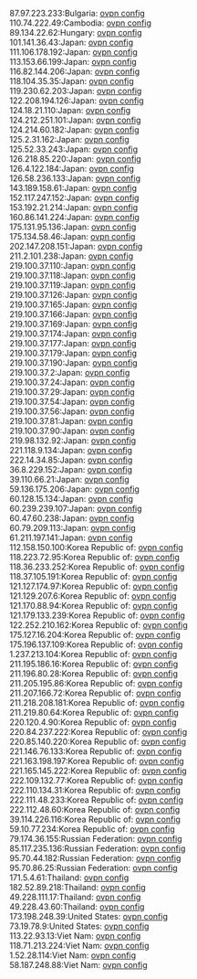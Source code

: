 87.97.223.233:Bulgaria: [ovpn config](vpn/87_97_223_233.ovpn)  
110.74.222.49:Cambodia: [ovpn config](vpn/110_74_222_49.ovpn)  
89.134.22.62:Hungary: [ovpn config](vpn/89_134_22_62.ovpn)  
101.141.36.43:Japan: [ovpn config](vpn/101_141_36_43.ovpn)  
111.106.178.192:Japan: [ovpn config](vpn/111_106_178_192.ovpn)  
113.153.66.199:Japan: [ovpn config](vpn/113_153_66_199.ovpn)  
116.82.144.206:Japan: [ovpn config](vpn/116_82_144_206.ovpn)  
118.104.35.35:Japan: [ovpn config](vpn/118_104_35_35.ovpn)  
119.230.62.203:Japan: [ovpn config](vpn/119_230_62_203.ovpn)  
122.208.194.126:Japan: [ovpn config](vpn/122_208_194_126.ovpn)  
124.18.21.110:Japan: [ovpn config](vpn/124_18_21_110.ovpn)  
124.212.251.101:Japan: [ovpn config](vpn/124_212_251_101.ovpn)  
124.214.60.182:Japan: [ovpn config](vpn/124_214_60_182.ovpn)  
125.2.31.162:Japan: [ovpn config](vpn/125_2_31_162.ovpn)  
125.52.33.243:Japan: [ovpn config](vpn/125_52_33_243.ovpn)  
126.218.85.220:Japan: [ovpn config](vpn/126_218_85_220.ovpn)  
126.4.122.184:Japan: [ovpn config](vpn/126_4_122_184.ovpn)  
126.58.236.133:Japan: [ovpn config](vpn/126_58_236_133.ovpn)  
143.189.158.61:Japan: [ovpn config](vpn/143_189_158_61.ovpn)  
152.117.247.152:Japan: [ovpn config](vpn/152_117_247_152.ovpn)  
153.192.21.214:Japan: [ovpn config](vpn/153_192_21_214.ovpn)  
160.86.141.224:Japan: [ovpn config](vpn/160_86_141_224.ovpn)  
175.131.95.136:Japan: [ovpn config](vpn/175_131_95_136.ovpn)  
175.134.58.46:Japan: [ovpn config](vpn/175_134_58_46.ovpn)  
202.147.208.151:Japan: [ovpn config](vpn/202_147_208_151.ovpn)  
211.2.101.238:Japan: [ovpn config](vpn/211_2_101_238.ovpn)  
219.100.37.110:Japan: [ovpn config](vpn/219_100_37_110.ovpn)  
219.100.37.118:Japan: [ovpn config](vpn/219_100_37_118.ovpn)  
219.100.37.119:Japan: [ovpn config](vpn/219_100_37_119.ovpn)  
219.100.37.126:Japan: [ovpn config](vpn/219_100_37_126.ovpn)  
219.100.37.165:Japan: [ovpn config](vpn/219_100_37_165.ovpn)  
219.100.37.166:Japan: [ovpn config](vpn/219_100_37_166.ovpn)  
219.100.37.169:Japan: [ovpn config](vpn/219_100_37_169.ovpn)  
219.100.37.174:Japan: [ovpn config](vpn/219_100_37_174.ovpn)  
219.100.37.177:Japan: [ovpn config](vpn/219_100_37_177.ovpn)  
219.100.37.179:Japan: [ovpn config](vpn/219_100_37_179.ovpn)  
219.100.37.190:Japan: [ovpn config](vpn/219_100_37_190.ovpn)  
219.100.37.2:Japan: [ovpn config](vpn/219_100_37_2.ovpn)  
219.100.37.24:Japan: [ovpn config](vpn/219_100_37_24.ovpn)  
219.100.37.29:Japan: [ovpn config](vpn/219_100_37_29.ovpn)  
219.100.37.54:Japan: [ovpn config](vpn/219_100_37_54.ovpn)  
219.100.37.56:Japan: [ovpn config](vpn/219_100_37_56.ovpn)  
219.100.37.81:Japan: [ovpn config](vpn/219_100_37_81.ovpn)  
219.100.37.90:Japan: [ovpn config](vpn/219_100_37_90.ovpn)  
219.98.132.92:Japan: [ovpn config](vpn/219_98_132_92.ovpn)  
221.118.9.134:Japan: [ovpn config](vpn/221_118_9_134.ovpn)  
222.14.34.85:Japan: [ovpn config](vpn/222_14_34_85.ovpn)  
36.8.229.152:Japan: [ovpn config](vpn/36_8_229_152.ovpn)  
39.110.66.21:Japan: [ovpn config](vpn/39_110_66_21.ovpn)  
59.136.175.206:Japan: [ovpn config](vpn/59_136_175_206.ovpn)  
60.128.15.134:Japan: [ovpn config](vpn/60_128_15_134.ovpn)  
60.239.239.107:Japan: [ovpn config](vpn/60_239_239_107.ovpn)  
60.47.60.238:Japan: [ovpn config](vpn/60_47_60_238.ovpn)  
60.79.209.113:Japan: [ovpn config](vpn/60_79_209_113.ovpn)  
61.211.197.141:Japan: [ovpn config](vpn/61_211_197_141.ovpn)  
112.158.150.100:Korea Republic of: [ovpn config](vpn/112_158_150_100.ovpn)  
118.223.72.95:Korea Republic of: [ovpn config](vpn/118_223_72_95.ovpn)  
118.36.233.252:Korea Republic of: [ovpn config](vpn/118_36_233_252.ovpn)  
118.37.105.191:Korea Republic of: [ovpn config](vpn/118_37_105_191.ovpn)  
121.127.174.97:Korea Republic of: [ovpn config](vpn/121_127_174_97.ovpn)  
121.129.207.6:Korea Republic of: [ovpn config](vpn/121_129_207_6.ovpn)  
121.170.88.94:Korea Republic of: [ovpn config](vpn/121_170_88_94.ovpn)  
121.179.133.239:Korea Republic of: [ovpn config](vpn/121_179_133_239.ovpn)  
122.252.210.162:Korea Republic of: [ovpn config](vpn/122_252_210_162.ovpn)  
175.127.16.204:Korea Republic of: [ovpn config](vpn/175_127_16_204.ovpn)  
175.196.137.109:Korea Republic of: [ovpn config](vpn/175_196_137_109.ovpn)  
1.237.213.104:Korea Republic of: [ovpn config](vpn/1_237_213_104.ovpn)  
211.195.186.16:Korea Republic of: [ovpn config](vpn/211_195_186_16.ovpn)  
211.196.80.28:Korea Republic of: [ovpn config](vpn/211_196_80_28.ovpn)  
211.205.195.86:Korea Republic of: [ovpn config](vpn/211_205_195_86.ovpn)  
211.207.166.72:Korea Republic of: [ovpn config](vpn/211_207_166_72.ovpn)  
211.218.208.181:Korea Republic of: [ovpn config](vpn/211_218_208_181.ovpn)  
211.219.80.64:Korea Republic of: [ovpn config](vpn/211_219_80_64.ovpn)  
220.120.4.90:Korea Republic of: [ovpn config](vpn/220_120_4_90.ovpn)  
220.84.237.222:Korea Republic of: [ovpn config](vpn/220_84_237_222.ovpn)  
220.85.140.220:Korea Republic of: [ovpn config](vpn/220_85_140_220.ovpn)  
221.146.76.133:Korea Republic of: [ovpn config](vpn/221_146_76_133.ovpn)  
221.163.198.197:Korea Republic of: [ovpn config](vpn/221_163_198_197.ovpn)  
221.165.145.222:Korea Republic of: [ovpn config](vpn/221_165_145_222.ovpn)  
222.109.132.77:Korea Republic of: [ovpn config](vpn/222_109_132_77.ovpn)  
222.110.134.31:Korea Republic of: [ovpn config](vpn/222_110_134_31.ovpn)  
222.111.48.233:Korea Republic of: [ovpn config](vpn/222_111_48_233.ovpn)  
222.112.48.60:Korea Republic of: [ovpn config](vpn/222_112_48_60.ovpn)  
39.114.226.116:Korea Republic of: [ovpn config](vpn/39_114_226_116.ovpn)  
59.10.77.234:Korea Republic of: [ovpn config](vpn/59_10_77_234.ovpn)  
79.174.36.155:Russian Federation: [ovpn config](vpn/79_174_36_155.ovpn)  
85.117.235.136:Russian Federation: [ovpn config](vpn/85_117_235_136.ovpn)  
95.70.44.182:Russian Federation: [ovpn config](vpn/95_70_44_182.ovpn)  
95.70.86.25:Russian Federation: [ovpn config](vpn/95_70_86_25.ovpn)  
171.5.4.61:Thailand: [ovpn config](vpn/171_5_4_61.ovpn)  
182.52.89.218:Thailand: [ovpn config](vpn/182_52_89_218.ovpn)  
49.228.111.17:Thailand: [ovpn config](vpn/49_228_111_17.ovpn)  
49.228.43.60:Thailand: [ovpn config](vpn/49_228_43_60.ovpn)  
173.198.248.39:United States: [ovpn config](vpn/173_198_248_39.ovpn)  
73.19.78.9:United States: [ovpn config](vpn/73_19_78_9.ovpn)  
113.22.93.13:Viet Nam: [ovpn config](vpn/113_22_93_13.ovpn)  
118.71.213.224:Viet Nam: [ovpn config](vpn/118_71_213_224.ovpn)  
1.52.28.114:Viet Nam: [ovpn config](vpn/1_52_28_114.ovpn)  
58.187.248.88:Viet Nam: [ovpn config](vpn/58_187_248_88.ovpn)  
